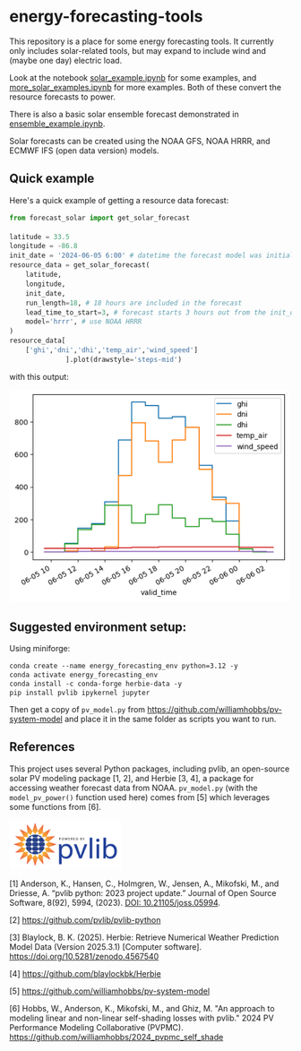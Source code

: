 # energy-forecasting-tools

This repository is a place for some energy forecasting tools. It currently only includes solar-related tools, but may expand to include wind and (maybe one day) electric load.

Look at the notebook [solar_example.ipynb](solar_example.ipynb) for some examples, and [more_solar_examples.ipynb](more_solar_examples.ipynb) for more examples. Both of these convert the resource forecasts to power.

There is also a basic solar ensemble forecast demonstrated in [ensemble_example.ipynb](ensemble_example.ipynb).

Solar forecasts can be created using the NOAA GFS, NOAA HRRR, and ECMWF IFS (open data version) models. 

## Quick example

Here's a quick example of getting a resource data forecast:

```python
from forecast_solar import get_solar_forecast

latitude = 33.5
longitude = -86.8
init_date = '2024-06-05 6:00' # datetime the forecast model was initialized
resource_data = get_solar_forecast(
    latitude,
    longitude,
    init_date,
    run_length=18, # 18 hours are included in the forecast
    lead_time_to_start=3, # forecast starts 3 hours out from the init_date
    model='hrrr', # use NOAA HRRR
)
resource_data[
    ['ghi','dni','dhi','temp_air','wind_speed']
              ].plot(drawstyle='steps-mid')
```

with this output:

<img src="images/output.png" width="500"/>

## Suggested environment setup:
Using miniforge:
```
conda create --name energy_forecasting_env python=3.12 -y
conda activate energy_forecasting_env
conda install -c conda-forge herbie-data -y
pip install pvlib ipykernel jupyter
```

Then get a copy of `pv_model.py` from https://github.com/williamhobbs/pv-system-model and place it in the same folder as scripts you want to run. 

## References
This project uses several Python packages, including pvlib, an open-source solar PV modeling package [1, 2], and Herbie [3, 4], a package for accessing weather forecast data from NOAA. `pv_model.py` (with the `model_pv_power()` function used here) comes from [5] which leverages some functions from [6].

<img src="images/pvlib_powered_logo_horiz.png" width="200"/>


[1] Anderson, K., Hansen, C., Holmgren, W., Jensen, A., Mikofski, M., and Driesse, A. “pvlib python: 2023 project update.” Journal of Open Source Software, 8(92), 5994, (2023). [DOI: 10.21105/joss.05994](http://dx.doi.org/10.21105/joss.05994).

[2] https://github.com/pvlib/pvlib-python

[3] Blaylock, B. K. (2025). Herbie: Retrieve Numerical Weather Prediction Model Data (Version 2025.3.1) [Computer software]. https://doi.org/10.5281/zenodo.4567540

[4] https://github.com/blaylockbk/Herbie

[5] https://github.com/williamhobbs/pv-system-model

[6] Hobbs, W., Anderson, K., Mikofski, M., and Ghiz, M. "An approach to modeling linear and non-linear self-shading losses with pvlib." 2024 PV Performance Modeling Collaborative (PVPMC). https://github.com/williamhobbs/2024_pvpmc_self_shade 
